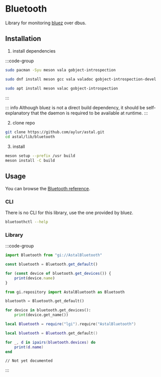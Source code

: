 # Bluetooth

Library for monitoring [bluez](https://www.bluez.org/) over dbus.

## Installation

1. install dependencies

:::code-group

```sh [<i class="devicon-archlinux-plain"></i> Arch]
sudo pacman -Syu meson vala gobject-introspection
```

```sh [<i class="devicon-fedora-plain"></i> Fedora]
sudo dnf install meson gcc vala valadoc gobject-introspection-devel
```

```sh [<i class="devicon-ubuntu-plain"></i> Ubuntu]
sudo apt install meson valac gobject-introspection
```

:::

::: info
Although bluez is not a direct build dependency,
it should be self-explanatory that the daemon is required to be available at runtime.
:::

2. clone repo

```sh
git clone https://github.com/aylur/astal.git
cd astal/lib/bluetooth
```

3. install

```sh
meson setup --prefix /usr build
meson install -C build
```

## Usage

You can browse the [Bluetooth reference](https://aylur.github.io/libastal/bluetooth).

### CLI

There is no CLI for this library, use the one provided by bluez.

```sh
bluetoothctl --help
```

### Library

:::code-group

```js [<i class="devicon-javascript-plain"></i> JavaScript]
import Bluetooth from "gi://AstalBluetooth"

const bluetooth = Bluetooth.get_default()

for (const device of bluetooth.get_devices()) {
    print(device.name)
}
```

```py [<i class="devicon-python-plain"></i> Python]
from gi.repository import AstalBluetooth as Bluetooth

bluetooth = Bluetooth.get_default()

for device in bluetooth.get_devices():
    print(device.get_name())
```

```lua [<i class="devicon-lua-plain"></i> Lua]
local Bluetooth = require("lgi").require("AstalBluetooth")

local bluetooth = Bluetooth.get_default()

for _, d in ipairs(bluetooth.devices) do
    print(d.name)
end
```

```vala [<i class="devicon-vala-plain"></i> Vala]
// Not yet documented
```

:::
